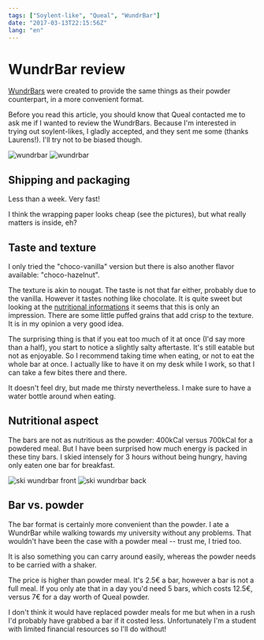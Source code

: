 ```yaml
---
tags: ["Soylent-like", "Queal", "WundrBar"]
date: "2017-03-13T22:15:56Z"
lang: "en"
---
```


# WundrBar review

[WundrBars](https://order.queal.com/bar/) were created to provide the same things as their powder counterpart, in a more convenient format.

Before you read this article, you should know that Queal contacted me to ask me if I wanted to review the WundrBars. Because I'm interested in trying out soylent-likes, I gladly accepted, and they sent me some (thanks Laurens!). I'll try not to be biased though.

![wundrbar](bar.jpg)
![wundrbar](bar2.jpg)

## Shipping and packaging

Less than a week. Very fast!

I think the wrapping paper looks cheap (see the pictures), but what really matters is inside, eh?


## Taste and texture

I only tried the "choco-vanilla" version but there is also another flavor available: "choco-hazelnut".

The texture is akin to nougat. The taste is not that far either, probably due to the vanilla. However it tastes nothing like chocolate.
It is quite sweet but looking at the [nutritional informations](https://order.queal.com/bar/) it seems that this is only an impression.
There are some little puffed grains that add crisp to the texture. It is in my opinion a very good idea.

The surprising thing is that if you eat too much of it at once (I'd say more than a half), you start to notice a slightly salty aftertaste. It's still eatable but not as enjoyable. So I recommend taking time when eating, or not to eat the whole bar at once. I actually like to have it on my desk while I work, so that I can take a few bites there and there.

It doesn't feel dry, but made me thirsty nevertheless. I make sure to have a water bottle around when eating.

## Nutritional aspect

The bars are not as nutritious as the powder: 400kCal versus 700kCal for a powdered meal. But I have been surprised how much energy is packed in these tiny bars. I skied intensely for 3 hours without being hungry, having only eaten one bar for breakfast.

![ski wundrbar front](front.jpg)
![ski wundrbar back](back.jpg)

## Bar vs. powder

The bar format is certainly more convenient than the powder. I ate a WundrBar while walking towards my university without any problems. That wouldn't have been the case with a powder meal -- trust me, I tried too.

It is also something you can carry around easily, whereas the powder needs to be carried with a shaker.

The price is higher than powder meal. It's 2.5€ a bar, however a bar is not a full meal.
If you only ate that in a day you'd need 5 bars, which costs 12.5€, versus 7€ for a day worth of Queal powder.

I don't think it would have replaced powder meals for me but when in a rush I'd probably have grabbed a bar if it costed less. Unfortunately I'm a student with limited financial resources so I'll do without!
